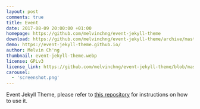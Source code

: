 ```yaml
---
layout: post
comments: true
title: Event
date: 2017-08-09 20:00:00 +01:00
homepage: https://github.com/melvinchng/event-jekyll-theme
download: https://github.com/melvinchng/event-jekyll-theme/archive/master.zip
demo: https://event-jekyll-theme.github.io/
author: Melvin Ch'ng
thumbnail: event-jekyll-theme.webp
license: GPLv3
license_link: https://github.com/melvinchng/event-jekyll-theme/blob/master/LICENSE
carousel:
  - 'screenshot.png'
---
```


Event Jekyll Theme, please refer to [this repository](https://github.com/melvinchng/event-jekyll-theme) for instructions on how to use it.
